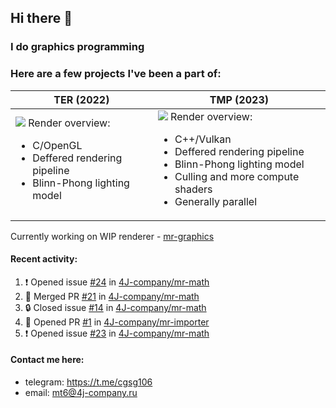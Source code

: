## Hi there 👋
### I do graphics programming
### Here are a few projects I've been a part of:  

TER (2022)            |  TMP (2023)
-------------------------|-------------------------
![](images/ter_screenshot_00_upscaled.png) Render overview: <br><ul><li> C/OpenGL <li> Deffered rendering pipeline <li> Blinn-Phong lighting model | ![](images/tmp_screenshot_01_upscaled.png) Render overview: <br><ul><li> C++/Vulkan <li> Deffered rendering pipeline <li> Blinn-Phong lighting model <li> Culling and more compute shaders <li> Generally parallel

Currently working on WIP renderer - [mr-graphics](https://github.com/4J-company/mr-graphics)  

#### Recent activity:
<!--START_SECTION:activity-->
1. ❗ Opened issue [#24](https://github.com/4J-company/mr-math/issues/24) in [4J-company/mr-math](https://github.com/4J-company/mr-math)
2. 🎉 Merged PR [#21](https://github.com/4J-company/mr-math/pull/21) in [4J-company/mr-math](https://github.com/4J-company/mr-math)
3. 🔒 Closed issue [#14](https://github.com/4J-company/mr-math/issues/14) in [4J-company/mr-math](https://github.com/4J-company/mr-math)
4. 💪 Opened PR [#1](https://github.com/4J-company/mr-importer/pull/1) in [4J-company/mr-importer](https://github.com/4J-company/mr-importer)
5. ❗ Opened issue [#23](https://github.com/4J-company/mr-math/issues/23) in [4J-company/mr-math](https://github.com/4J-company/mr-math)
<!--END_SECTION:activity-->

#### Contact me here:
 - telegram: https://t.me/cgsg106
 - email:    mt6@4j-company.ru
